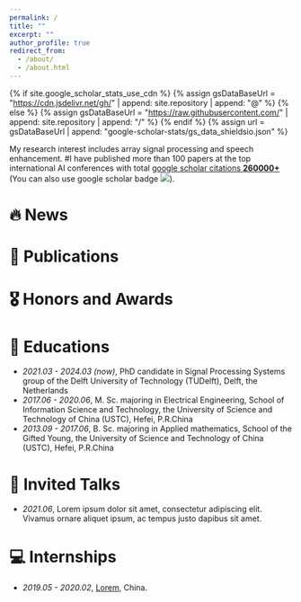 ```yaml
---
permalink: /
title: ""
excerpt: ""
author_profile: true
redirect_from: 
  - /about/
  - /about.html
---
```


{% if site.google_scholar_stats_use_cdn %}
{% assign gsDataBaseUrl = "https://cdn.jsdelivr.net/gh/" | append: site.repository | append: "@" %}
{% else %}
{% assign gsDataBaseUrl = "https://raw.githubusercontent.com/" | append: site.repository | append: "/" %}
{% endif %}
{% assign url = gsDataBaseUrl | append: "google-scholar-stats/gs_data_shieldsio.json" %}

<span class='anchor' id='about-me'></span>


My research interest includes array signal processing and speech enhancement. 
#I have published more than 100 papers at the top international AI conferences with total <a href='https://scholar.google.com/citations?user=DhtAFkwAAAAJ'>google scholar citations <strong><span id='total_cit'>260000+</span></strong></a> (You can also use google scholar badge <a href='https://scholar.google.com/citations?user=DhtAFkwAAAAJ'><img src="https://img.shields.io/endpoint?url={{ url | url_encode }}&logo=Google%20Scholar&labelColor=f6f6f6&color=9cf&style=flat&label=citations"></a>).


# 🔥 News


# 📝 Publications 



# 🎖 Honors and Awards 

# 📖 Educations
- *2021.03 - 2024.03 (now)*, PhD candidate in Signal Processing Systems group of the Delft University of Technology (TUDelft), Delft, the Netherlands
- *2017.06 - 2020.06*, M. Sc. majoring in Electrical Engineering, School of Information Science and Technology, the University of Science and Technology of China (USTC), Hefei, P.R.China
- *2013.09 - 2017.06*, B. Sc. majoring in Applied mathematics, School of the Gifted Young, the University of Science and Technology of China (USTC), Hefei, P.R.China

# 💬 Invited Talks
- *2021.06*, Lorem ipsum dolor sit amet, consectetur adipiscing elit. Vivamus ornare aliquet ipsum, ac tempus justo dapibus sit amet. 


# 💻 Internships
- *2019.05 - 2020.02*, [Lorem](https://github.com/), China.
